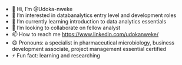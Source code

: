 - 👋 Hi, I’m @Udoka-nweke
- 👀 I’m interested in databanalytics entry level and development roles
- 🌱 I’m currently learning introduction to data analytics essentials
- 💞️ I’m looking to collaborate on fellow analyst
- 📫 How to reach me https://www.linkedin.com/udokanweke/
- 😄 Pronouns: a specialist in pharmaceutical microbiology, business development associate, project management essential certified
- ⚡ Fun fact: learning and researching

<!---lets connect
Udoka-nweke/Udoka-nweke is a ✨ special ✨ repository because its `README.md` (this file) appears on your GitHub profile.
You can click the Preview link to take a look at your changes.
--->
